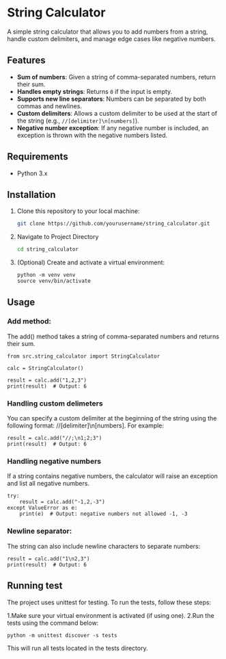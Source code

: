 # String Calculator

A simple string calculator that allows you to add numbers from a string, handle custom delimiters, and manage edge cases like negative numbers.

## Features

- **Sum of numbers**: Given a string of comma-separated numbers, return their sum.
- **Handles empty strings**: Returns `0` if the input is empty.
- **Supports new line separators**: Numbers can be separated by both commas and newlines.
- **Custom delimiters**: Allows a custom delimiter to be used at the start of the string (e.g., `//[delimiter]\n[numbers]`).
- **Negative number exception**: If any negative number is included, an exception is thrown with the negative numbers listed.

## Requirements

- Python 3.x

## Installation

1. Clone this repository to your local machine:
   ```bash
   git clone https://github.com/yourusername/string_calculator.git
2. Navigate to Project Directory
   ```bash
   cd string_calculator
3. (Optional) Create and activate a virtual environment:
   ```
   python -m venv venv
   source venv/bin/activate
   ```

## Usage

### Add method:
The add() method takes a string of comma-separated numbers and returns their sum.
```
from src.string_calculator import StringCalculator

calc = StringCalculator()

result = calc.add("1,2,3")
print(result)  # Output: 6
```

### Handling custom delimeters
You can specify a custom delimiter at the beginning of the string using the following format: //[delimiter]\n[numbers].
For example:
```
result = calc.add("//;\n1;2;3")
print(result)  # Output: 6
```

### Handling negative numbers
If a string contains negative numbers, the calculator will raise an exception and list all negative numbers.
```
try:
    result = calc.add("-1,2,-3")
except ValueError as e:
    print(e)  # Output: negative numbers not allowed -1, -3
```

### Newline separator:
The string can also include newline characters to separate numbers:
```
result = calc.add("1\n2,3")
print(result)  # Output: 6
```

## Running test
The project uses unittest for testing. To run the tests, follow these steps:

1.Make sure your virtual environment is activated (if using one).
2.Run the tests using the command below:
```
python -m unittest discover -s tests
```
This will run all tests located in the tests directory.
